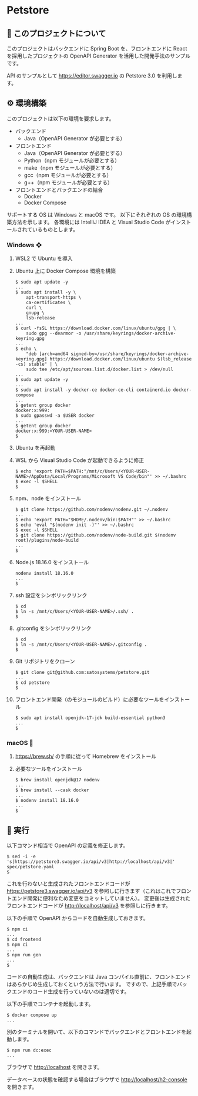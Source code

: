 # Petstore

## 🌱 このプロジェクトについて

このプロジェクトはバックエンドに Spring Boot を、フロントエンドに React を採用したプロジェクトの OpenAPI Generator を活用した開発手法のサンプルです。

API のサンプルとして <https://editor.swagger.io> の Petstore 3.0 を利用します。

## ⚙️ 環境構築

このプロジェクトは以下の環境を要求します。

- バックエンド
  - Java（OpenAPI Generator が必要とする）
- フロントエンド
  - Java（OpenAPI Generator が必要とする）
  - Python（npm モジュールが必要とする）
  - make（npm モジュールが必要とする）
  - gcc（npm モジュールが必要とする）
  - g++（npm モジュールが必要とする）
- フロントエンドとバックエンドの結合
  - Docker
  - Docker Compose

サポートする OS は Windows と macOS です。
以下にそれぞれの OS の環境構築方法を示します。
各環境には IntelliJ IDEA と Visual Studio Code がインストールされているものとします。

### Windows ❖

1. WSL2 で Ubuntu を導入
1. Ubuntu 上に Docker Compose 環境を構築

    ```shell-session
    $ sudo apt update -y
    ...
    $ sudo apt install -y \
        apt-transport-https \
        ca-certificates \
        curl \
        gnupg \
        lsb-release
    ...
    $ curl -fsSL https://download.docker.com/linux/ubuntu/gpg | \
        sudo gpg --dearmor -o /usr/share/keyrings/docker-archive-keyring.gpg
    ...
    $ echo \
        "deb [arch=amd64 signed-by=/usr/share/keyrings/docker-archive-keyring.gpg] https://download.docker.com/linux/ubuntu $(lsb_release -cs) stable" | \
        sudo tee /etc/apt/sources.list.d/docker.list > /dev/null
    ...
    $ sudo apt update -y
    ...
    $ sudo apt install -y docker-ce docker-ce-cli containerd.io docker-compose
    ...
    $ getent group docker
    docker:x:999:
    $ sudo gpasswd -a $USER docker
    ...
    $ getent group docker
    docker:x:999:<YOUR-USER-NAME>
    $
    ```

1. Ubuntu を再起動
1. WSL から Visual Studio Code が起動できるように修正

    ```shell-session
    $ echo 'export PATH=$PATH:"/mnt/c/Users/<YOUR-USER-NAME>/AppData/Local/Programs/Microsoft VS Code/bin"' >> ~/.bashrc
    $ exec -l $SHELL
    $
    ```

1. npm、node をインストール

    ```shell-session
    $ git clone https://github.com/nodenv/nodenv.git ~/.nodenv
    ...
    $ echo 'export PATH="$HOME/.nodenv/bin:$PATH"' >> ~/.bashrc
    $ echo 'eval "$(nodenv init -)"' >> ~/.bashrc
    $ exec -l $SHELL
    $ git clone https://github.com/nodenv/node-build.git $(nodenv root)/plugins/node-build
    ...
    $
    ```

1. Node.js 18.16.0 をインストール

    ```shell-session
    nodenv install 18.16.0
    ...
    $
    ```

1. ssh 設定をシンボリックリンク

    ```shell-session
    $ cd
    $ ln -s /mnt/c/Users/<YOUR-USER-NAME>/.ssh/ .
    $
    ```

1. .gitconfig をシンボリックリンク

    ```shell-session
    $ cd
    $ ln -s /mnt/c/Users/<YOUR-USER-NAME>/.gitconfig .
    $
    ```

1. Git リポジトリをクローン

    ```shell-session
    $ git clone git@github.com:satosystems/petstore.git
    ...
    $ cd petstore
    $
    ```

1. フロントエンド開発（のモジュールのビルド）に必要なツールをインストール

    ```shell-session
    $ sudo apt install openjdk-17-jdk build-essential python3
    ...
    $
    ```

### macOS 

1. <https://brew.sh/> の手順に従って Homebrew をインストール
2. 必要なツールをインストール

    ```shell-session
    $ brew install openjdk@17 nodenv
    ...
    $ brew install --cask docker
    ...
    $ nodenv install 18.16.0
    ...
    $
    ```

## 🚀 実行

以下コマンド相当で OpenAPI の定義を修正します。

```shell-session
$ sed -i -e 's|https://petstore3.swagger.io/api/v3|http://localhost/api/v3|' spec/petstore.yaml
$
```

これを行わないと生成されたフロントエンドコードが <https://petstore3.swagger.io/api/v3> を参照しに行きます（これはこれでフロントエンド開発に便利なため変更をコミットしていません）。
変更後は生成されたフロントエンドコードが <http://localhost/api/v3> を参照しに行きます。

以下の手順で OpenAPI からコードを自動生成しておきます。

```shell-session
$ npm ci
...
$ cd frontend
$ npm ci
...
$ npm run gen
...
$
```

コードの自動生成は、バックエンドは Java コンパイル直前に、フロントエンドはあらかじめ生成しておくという方法で行います。
ですので、上記手順でバックエンドのコード生成を行っていないのは適切です。

以下の手順でコンテナを起動します。

```shell-session
$ docker compose up
...
```

別のターミナルを開いて、以下のコマンドでバックエンドとフロントエンドを起動します。

```shell-session
$ npm run dc:exec
...
```

ブラウザで <http://localhost> を開きます。

データベースの状態を確認する場合はブラウザで <http://localhost/h2-console> を開きます。
